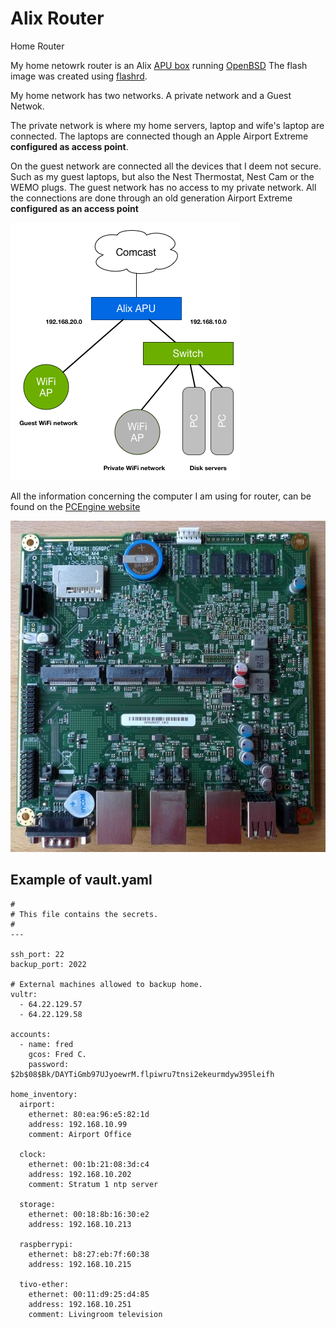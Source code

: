 # Alix Router
Home Router

My home netowrk router is an Alix
[APU box](http://www.pcengines.ch/apu.htm) running
[OpenBSD](http://OpenBSD.org/) The flash image was created using
[flashrd](http://www.nmedia.net/flashrd/).

My home network has two networks. A private network and a Guest Netwok.

The private network is where my home servers, laptop and wife's laptop
are connected. The laptops are connected though an Apple Airport
Extreme __configured as access point__.

On the guest network are connected all the devices that I deem not
secure. Such as my guest laptops, but also the Nest Thermostat, Nest
Cam or the WEMO plugs. The guest network has no access to my private
network. All the connections are done through an old generation
Airport Extreme __configured as an access point__

![Network Topology](misc/HomeNetworkTopology.png)

All the information concerning the computer I am using for router, can
be found on the [PCEngine website](http://www.pcengines.ch/)

![Alix APU](misc/apu1c1.jpg)



Example of vault.yaml
---------------------


    #
    # This file contains the secrets.
    #
    ---

    ssh_port: 22
    backup_port: 2022

    # External machines allowed to backup home.
    vultr:
      - 64.22.129.57
      - 64.22.129.58

    accounts:
      - name: fred
        gcos: Fred C.
        password: $2b$08$Bk/DAYTiGmb97UJyoewrM.flpiwru7tnsi2ekeurmdyw395leifh

    home_inventory:
      airport:
        ethernet: 80:ea:96:e5:82:1d
        address: 192.168.10.99
        comment: Airport Office

      clock:
        ethernet: 00:1b:21:08:3d:c4
        address: 192.168.10.202
        comment: Stratum 1 ntp server

      storage:
        ethernet: 00:18:8b:16:30:e2
        address: 192.168.10.213

      raspberrypi:
        ethernet: b8:27:eb:7f:60:38
        address: 192.168.10.215

      tivo-ether:
        ethernet: 00:11:d9:25:d4:85
        address: 192.168.10.251
        comment: Livingroom television
